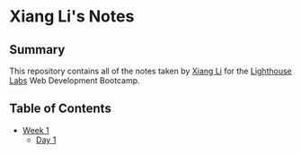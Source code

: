 # Xiang Li's Notes

## Summary

This repository contains all of the notes taken by [Xiang Li](https://github.com/michaelli52) for the [Lighthouse Labs](https://www.lighthouselabs.ca/) Web Development Bootcamp.

## Table of Contents
* [Week 1](/Week_1/)
  * [Day 1](/Week_1/Day_1/)
  